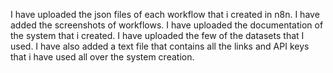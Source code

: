 I have uploaded the json  files of each workflow that i created in n8n.
I have added the screenshots of workflows.
I have uploaded the documentation of the system that i created.
I have uploaded the few of the datasets that I used.
I have also added a text file that contains all the links and API keys that i have used all over the system creation.
